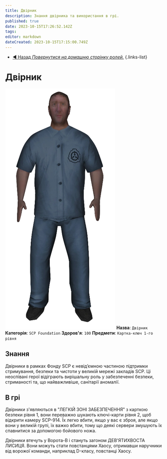 ```yaml
---
title: Двірник
description: Знання двірника та використання в грі.
published: true
date: 2023-10-15T17:26:52.142Z
tags: 
editor: markdown
dateCreated: 2023-10-15T17:15:00.749Z
---
```


- [:arrow_backward: Назад *Повернутися на домашню сторінку ролей.*](/uk/game/jobs)
{.links-list}
# Двірник
![janitor.png](/images/roles/janitor.png)
**Назва**: `Двірник`
**Категорія**: `SCP Foundation`
**Здоров'я**: `100`
**Предмети**: `Картка-ключ 1-го рівня`
## Знання
Двірники в рамках Фонду SCP є невід’ємною частиною підтримки стримування, безпеки та чистоти у великій мережі закладів SCP. Ці неоспівані герої відіграють вирішальну роль у забезпеченні безпеки, стриманості та, що найважливіше, санітарії аномалії.
## В грі
Двірники з'являються в "ЛЕГКІЙ ЗОНІ ЗАБЕЗПЕЧЕННЯ" з карткою безпеки рівня 1, вони переважно шукають ключі-карти рівня 2, щоб відкрити камеру SCP-914. Їх легко вбити, якщо у вас є зброя, але якщо вони у великій групі, їх важко вбити, тому що деякі сервери змушують їх спавнитися за допомогою бойового ножа.

Двірники втечуть у Ворота-B і стануть загоном ДЕВ'ЯТИХВОСТА ЛИСИЦЯ. Вони можуть стати повстанцями Хаосу, отримавши наручники від ворожої команди, наприклад D-класу, повстанці Хаосу.